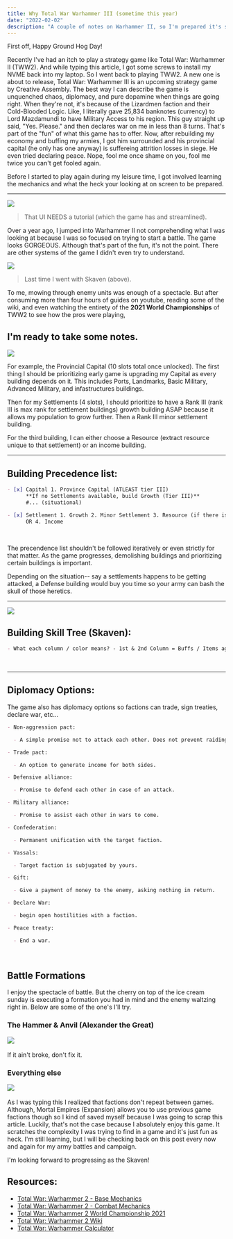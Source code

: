 ```yaml
---
title: Why Total War Warhammer III (sometime this year)
date: "2022-02-02"
description: "A couple of notes on Warhammer II, so I'm prepared it's sequel."
---
```


First off, Happy Ground Hog Day!

Recently I've had an itch to play a strategy game like Total War: Warhammer II (TWW2). And while typing this article, I got some screws to install my NVME back into my laptop. So I went back to playing TWW2. A new one is about to release, Total War: Warhammer III is an upcoming strategy game by Creative Assembly. The best way I can describe the game is unquenched chaos, diplomacy, and pure dopamine when things are going right. When they're not, it's because of the Lizardmen faction and their Cold-Blooded Logic. Like, I literally gave 25,834 banknotes (currency) to Lord Mazdamundi to have Military Access to his region. This guy straight up said, "Yes. Please." and then declares war on me in less than 8 turns. That's part of the "fun" of what this game has to offer. Now, after rebuilding my economy and buffing my armies, I got him surrounded and his provincial capital (he only has one anyway) is suffereing attrition losses in siege. He even tried declaring peace. Nope, fool me once shame on you, fool me twice you can't get fooled again.

Before I started to play again during my leisure time, I got involved learning the mechanics and what the heck your looking at on screen to be prepared.

<hr>

<img src="../../assets/warhammer/map.jpg"/>

<br/>

> That UI NEEDS a tutorial (which the game has and streamlined).

Over a year ago, I jumped into Warhammer II not comprehending what I was looking at because I was so focused on trying to start a battle. The game looks GORGEOUS. Although that's part of the fun, it's not the point. There are other systems of the game I didn't even try to understand.

<img src="../../assets/warhammer/skaven.jpeg"/>

<br/>

> Last time I went with Skaven (above).

To me, mowing through enemy units was enough of a spectacle. But after consuming more than four hours of guides on youtube, reading some of the wiki, and even watching the entirety of the **2021 World Championships** of TWW2 to see how the pros were playing,

## I'm ready to take some notes.

<img src="../../assets/warhammer/settlements.png"/>

<br/>

For example, the Provincial Capital (10 slots total once unlocked). The first thing I should be prioritizing early game is upgrading my Capital as every building depends on it. This includes Ports, Landmarks, Basic Military, Advanced Military, and infastructures buildings.

Then for my Settlements (4 slots), I should prioritize to have a Rank III (rank III is max rank for settlement buildings) growth building ASAP because it allows my population to grow further. Then a Rank III minor settlement building.

For the third building, I can either choose a Resource (extract resource unique to that settlement) or an income building.

<hr>

## Building Precedence list:

```md
- [x] Capital 1. Province Capital (ATLEAST tier III)
      **If no Settlements available, build Growth (Tier III)**
      #... (situational)

- [x] Settlement 1. Growth 2. Minor Settlement 3. Resource (if there is one available)
      OR 4. Income
```

<br/>

The precendence list shouldn't be followed iteratively or even strictly for that matter. As the game progresses, demolishing buildings and prioritizing certain buildings is important.

Depending on the situation-- say a settlements happens to be getting attacked, a Defense building would buy you time so your army can bash the skull of those heretics.

<hr>

<img src="../../assets/warhammer/Skaven Skill Tree.png"/>

## Building Skill Tree (Skaven):

```md
- What each column / color means? - 1st & 2nd Column = Buffs / Items agained after certain levels (leveling abilities) - 3rd Column = Character abilities (spells, etc) - 4th Column = Character stat increase - Blue = Research (passives for world campaign) - Red = Battle Skills (levels up base units)
```

<br/>

<hr>

## Diplomacy Options:

The game also has diplomacy options so factions can trade, sign treaties, declare war, etc...

```md
- Non-aggression pact:

  - A simple promise not to attack each other. Does not prevent raiding.

- Trade pact:

  - An option to generate income for both sides.

- Defensive alliance:

  - Promise to defend each other in case of an attack.

- Military alliance:

  - Promise to assist each other in wars to come.

- Confederation:

  - Permanent unification with the target faction.

- Vassals:

  - Target faction is subjugated by yours.

- Gift:

  - Give a payment of money to the enemy, asking nothing in return.

- Declare War:

  - begin open hostilities with a faction.

- Peace treaty:

  - End a war.
```

<br/>

## Battle Formations

I enjoy the spectacle of battle. But the cherry on top of the ice cream sunday is executing a formation you had in mind and the enemy waltzing right in. Below are some of the one's I'll try.

### The Hammer & Anvil (Alexander the Great)

<a href="https://www.reddit.com/r/totalwar/comments/2vquwn/i_need_help_understanding_formations_and_battle/">
<img src="../../assets/warhammer/hammerAnvilFormation.png"/>
<a/>

<br/>

If it ain't broke, don't fix it.

### Everything else

<a href="https://www.reddit.com/r/totalwar/comments/7ufew8/a_guide_to_gun_formations_in_total_war_warhammer/">
<img src="../../assets/warhammer/battleFormationHighestRated.png"/>
<a/>

<br/>

As I was typing this I realized that factions don't repeat between games. Although, Mortal Empires (Expansion) allows you to use previous game factions though so I kind of saved myself because I was going to scrap this article. Luckily, that's not the case because I absolutely enjoy this game. It scratches the complexity I was trying to find in a game and it's just fun as heck. I'm still learning, but I will be checking back on this post every now and again for my army battles and campaign.

I'm looking forward to progressing as the Skaven!

## Resources:

- [Total War: Warhammer 2 - Base Mechanics](https://www.youtube.com/watch?v=9QM3trADazw&t=372s)
- [Total War: Warhammer 2 - Combat Mechanics](https://www.youtube.com/watch?v=FJQGBmrLEyE)
- [Total War: Warhammer 2 World Championship 2021](https://www.youtube.com/watch?v=Xfwym1O84dQ&t=615s)
- [Total War: Warhammer 2 Wiki](https://totalwarwarhammer.fandom.com/wiki/Total_War:_Warhammer_II)
- [Total War: Warhammer Calculator](http://www.warhammercalc.com/calc/skaven/seer/ruin)
